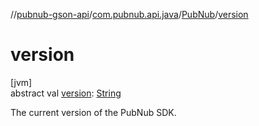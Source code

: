 //[pubnub-gson-api](../../../index.md)/[com.pubnub.api.java](../index.md)/[PubNub](index.md)/[version](version.md)

# version

[jvm]\
abstract val [version](version.md): [String](https://kotlinlang.org/api/core/kotlin-stdlib/kotlin/-string/index.html)

The current version of the PubNub SDK.
